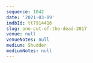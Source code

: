 ```yaml
---
sequence: 1042
date: '2021-03-09'
imdbId: tt7914416
slug: one-cut-of-the-dead-2017
venue: null
venueNotes: null
medium: Shudder
mediumNotes: null
---
```


